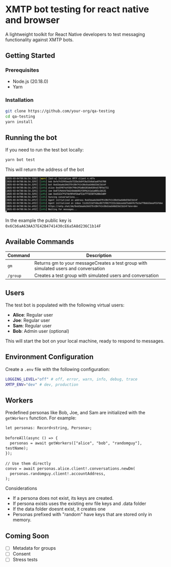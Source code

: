 # XMTP bot testing for react native and browser

A lightweight toolkit for React Native developers to test messaging functionality against XMTP bots.

## Getting Started

### Prerequisites

- Node.js (20.18.0)
- Yarn

### Installation

```bash
git clone https://github.com/your-org/qa-testing
cd qa-testing
yarn install
```

## Running the bot

If you need to run the test bot locally:

```bash
yarn bot test
```

This will return the address of the bot

![](/media/test.png)

In the example the public key is `0x6Cb6aA63AA37E42B4741430cE6a5A8d236C1b14F`

## Available Commands

| Command  | Description                                                                          |
| -------- | ------------------------------------------------------------------------------------ |
| `gm`     | Returns gm to your messageCreates a test group with simulated users and conversation |
| `/group` | Creates a test group with simulated users and conversation                           |

## Users

The test bot is populated with the following virtual users:

- **Alice**: Regular user
- **Joe**: Regular user
- **Sam**: Regular user
- **Bob**: Admin user (optional)

This will start the bot on your local machine, ready to respond to messages.

## Environment Configuration

Create a `.env` file with the following configuration:

```bash
LOGGING_LEVEL="off" # off, error, warn, info, debug, trace
XMTP_ENV="dev" # dev, production
```

## Workers

Predefined personas like Bob, Joe, and Sam are initialized with the `getWorkers` function. For example:

```tsx
let personas: Record<string, Persona>;

beforeAll(async () => {
  personas = await getWorkers(["alice", "bob", "randomguy"], testName);
});

// Use them directly
convo = await personas.alice.client!.conversations.newDm(
  personas.randomguy.client!.accountAddress,
);
```

Considerations

- If a persona does not exist, its keys are created.
- If persona exists uses the existing env file keys and .data folder
- If the data folder doesnt exist, it creates one
- Personas prefixed with "random" have keys that are stored only in memory.

## Coming Soon

- [ ] Metadata for groups
- [ ] Consent
- [ ] Stress tests
